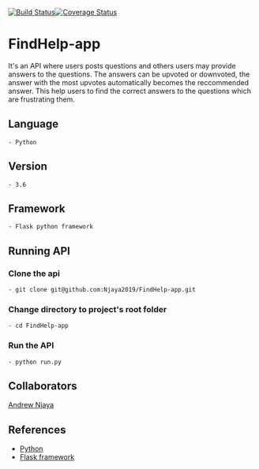 [![Build Status](https://travis-ci.com/Njaya2019/FindHelp-app.svg?branch=develop)](https://travis-ci.com/Njaya2019/FindHelp-app)[![Coverage Status](https://coveralls.io/repos/github/Njaya2019/FindHelp-app/badge.svg?branch=develop)](https://coveralls.io/github/Njaya2019/FindHelp-app?branch=develop)

# FindHelp-app
It's an API where users posts questions and others users may provide answers to the questions. The answers can be upvoted or downvoted, the answer with the most upvotes automatically becomes the reccommended answer. This help users to find the correct answers to the questions which are frustrating them.

## Language
```
- Python
```

## Version
```
- 3.6
```

## Framework
```
- Flask python framework
```

## Running API

### Clone the api
```
- git clone git@github.com:Njaya2019/FindHelp-app.git
```

### Change directory to project's root folder
```
- cd FindHelp-app
```

### Run the API
```
- python run.py
```

## Collaborators
[Andrew Njaya](https://github.com/Njaya2019)

## References
- [Python](https://docs.python.org/3.6/)
- [Flask framework](https://flask.palletsprojects.com/en/1.1.x/quickstart/)
